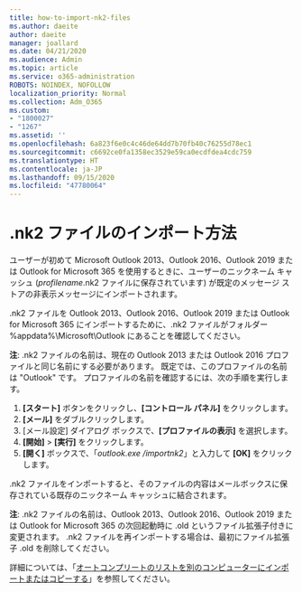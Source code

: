 ```yaml
---
title: how-to-import-nk2-files
ms.author: daeite
author: daeite
manager: joallard
ms.date: 04/21/2020
ms.audience: Admin
ms.topic: article
ms.service: o365-administration
ROBOTS: NOINDEX, NOFOLLOW
localization_priority: Normal
ms.collection: Adm_O365
ms.custom:
- "1800027"
- "1267"
ms.assetid: ''
ms.openlocfilehash: 6a823f6e0c4c46de64dd7b70fb40c76255d78ec1
ms.sourcegitcommit: c6692ce0fa1358ec3529e59ca0ecdfdea4cdc759
ms.translationtype: HT
ms.contentlocale: ja-JP
ms.lasthandoff: 09/15/2020
ms.locfileid: "47780064"
---
```

# <a name="how-to-import-nk2-files"></a>.nk2 ファイルのインポート方法 

ユーザーが初めて Microsoft Outlook 2013、Outlook 2016、Outlook 2019 または Outlook for Microsoft 365 を使用するときに、ユーザーのニックネーム キャッシュ (*profilename*.nk2 ファイルに保存されています) が既定のメッセージ ストアの非表示メッセージにインポートされます。

.nk2 ファイルを Outlook 2013、Outlook 2016、Outlook 2019 または Outlook for Microsoft 365 にインポートするために、.nk2 ファイルがフォルダー %appdata%\Microsoft\Outlook にあることを確認してください。

**注**: .nk2 ファイルの名前は、現在の Outlook 2013 または Outlook 2016 プロファイルと同じ名前にする必要があります。 既定では、このプロファイルの名前は "Outlook" です。 プロファイルの名前を確認するには、次の手順を実行します。 
1. **[スタート]** ボタンをクリックし、**[コントロール パネル]** をクリックします。
2. **[メール]** をダブルクリックします。
3. [メール設定] ダイアログ ボックスで、**[プロファイルの表示]** を選択します。
4. **[開始]** > **[実行]** をクリックします。
5. **[開く]** ボックスで、「*outlook.exe /importnk2*」と入力して **[OK]** をクリックします。 

.nk2 ファイルをインポートすると、そのファイルの内容はメールボックスに保存されている既存のニックネーム キャッシュに結合されます。

**注**: .nk2 ファイルの名前は、Outlook 2013、Outlook 2016、Outlook 2019 または Outlook for Microsoft 365 の次回起動時に .old というファイル拡張子付きに変更されます。 .nk2 ファイルを再インポートする場合は、最初にファイル拡張子 .old を削除してください。

詳細については、「[オートコンプリートのリストを別のコンピューターにインポートまたはコピーする](https://support.microsoft.com/help/2806550/how-to-import-nk2-files-into-outlook%)」を参照してください。